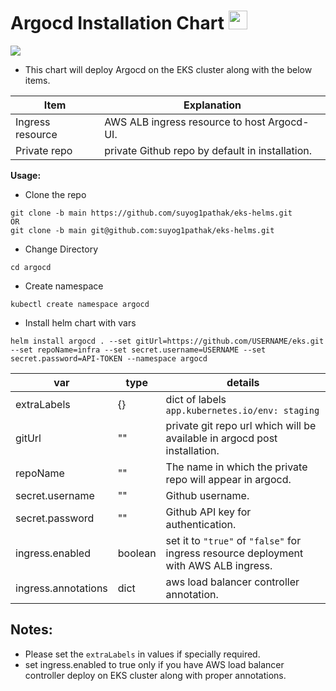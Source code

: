 # Argocd Installation Chart <img src="https://cncf-branding.netlify.app/img/projects/helm/icon/color/helm-icon-color.svg" width="30px">
![](https://cncf-branding.netlify.app/img/projects/argo/horizontal/color/argo-horizontal-color.png)


* This chart will deploy Argocd on the EKS cluster along with the below items.


Item          | Explanation
------------- | -------------
Ingress resource  | AWS ALB ingress resource to host Argocd-UI.
Private repo  | private Github repo by default in installation.

**Usage:**
* Clone the repo
```
git clone -b main https://github.com/suyog1pathak/eks-helms.git
OR
git clone -b main git@github.com:suyog1pathak/eks-helms.git
```

* Change Directory
```
cd argocd
```

* Create namespace
```
kubectl create namespace argocd
```

* Install helm chart with vars
```
helm install argocd . --set gitUrl=https://github.com/USERNAME/eks.git --set repoName=infra --set secret.username=USERNAME --set secret.password=API-TOKEN --namespace argocd 
```
var          | type |details
------------- |---- |-------------
extraLabels|{}| dict of labels  ```app.kubernetes.io/env: staging```
gitUrl|""|private git repo url which will be available in argocd post installation.
repoName|""| The name in which the private repo will appear in argocd.
secret.username|""| Github username.
secret.password|""| Github API key for authentication.
ingress.enabled|boolean| set it to ```"true"``` of ```"false"``` for ingress resource deployment with AWS ALB ingress.
ingress.annotations|dict|aws load balancer controller annotation.

## Notes:

* Please set the ```extraLabels``` in values if specially required.
* set ingress.enabled to true only if you have AWS load balancer controller deploy on EKS cluster along with proper annotations. 